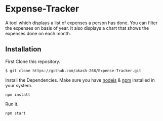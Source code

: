 # Expense-Tracker
A tool which displays a list of expenses a person has done. You can filter the expenses on basis of year. It also displays a chart that shows the expenses done on each month.
## Installation
First Clone this repository.
```
$ git clone https://github.com/akash-268/Expense-Tracker.git
```
Install the Dependencies. Make sure you have [nodejs](https://nodejs.org/en/) & [npm](https://www.npmjs.com/) installed in your system.
```
npm install
```
Run it.
```
npm start
```
